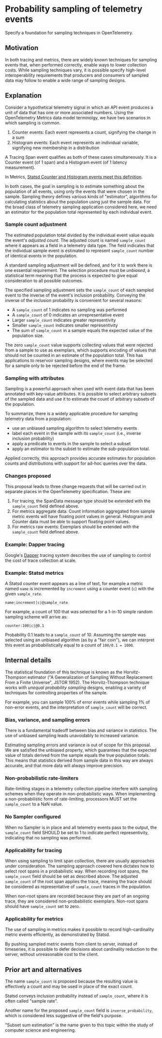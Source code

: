 # Probability sampling of telemetry events

Specify a foundation for sampling techniques in OpenTelemetry.

## Motivation

In both tracing and metrics, there are widely known techniques for
sampling events that, when performed correctly, enable ways to lower
collection costs.  While sampling techniques vary, it is possible
specify high-level interoperability requirements that producers and
consumers of sampled data may follow to enable a wide range of
sampling designs.

## Explanation

Consider a hypothetical telemetry signal in which an API event
produces a unit of data that has one or more associated numbers.
Using the OpenTelemetry Metrics data model terminolgy, we have two
scenarios in which sampling is common.

1. Counter events: Each event represents a count, signifying the change in a sum
2. Histogram events: Each event represents an individual variable, signifying new membership in a distribution

A Tracing Span event qualifies as both of these cases simultaneously.  It is
a Counter event (of 1 span) and a Histogram event (of 1 latency measurement).

In Metrics, [Statsd Counter and Histogram events meet this definition](https://github.com/statsd/statsd/blob/master/docs/metric_types.md#sampling).

In both cases, the goal in sampling is to estimate something about the
population of all events, using only the events that were chosen in
the sample.  Sampling theory defines various kinds of "estimator",
algorithms for calculating statistics about the population using just
the sample data.  For the broad class of telemetry sampling
application considered here, we need an estimator for the population
total represented by each individual event.

### Sample count adjustment

The estimated population total divided by the individual event value
equals the event's _adjusted count_.  The adjusted count is named
`sample_count` where it appears as a field in a telemetry data type.
The field indicates that the individual sample event is estimated to
represent `sample_count` number of identical events in the population.

A standard sampling adjustment will be defined, and for it to work
there is one essential requirement.  The selection procedure must be
_unbiased_, a statistical term meaning that the process is expected to
give equal consideration to all possible outcomes.

The specified sampling adjustment sets the `sample_count` of each
sampled event to the inverse of the event's inclusion probability.
Conveying the inverse of the inclusion probability is convenient for
several reasons:

- A `sample_count` of 1 indicates no sampling was performed
- A `sample_count` of 0 indicates an unrepresentative event
- Larger `sample_count` indicates greater representivity
- Smaller `sample_count` indicates smaller representivity
- The sum of `sample_count` in a sample equals the expected 
  value of the population size.
  
The zero `sample_count` value supports collecting values that were
rejected from a sample to use as exemplars, which supports encoding of
values that should not be counted in an estimate of the population
total.  This has applications to reservoir sampling designs, where
events may be selected for a sample only to be rejected before the end
of the frame.

### Sampling with attributes

Sampling is a powerful approach when used with event data that has
been annotated with key-value attributes.  It is possible to select
arbitrary subsets of the sampled data and use it to estimate the count
of arbitrary subsets of the population.

To summarize, there is a widely applicable procedure for sampling
telemetry data from a population:

- use an unbiased sampling algorithm to select telemetry events
- label each event in the sample with its `sample_count` (i.e., inverse inclusion probability)
- apply a predicate to events in the sample to select a subset
- apply an estimator to the subset to estimate the sub-population total.

Applied correctly, this approach provides accurate estimates for
population counts and distributions with support for ad-hoc queries
over the data.

### Changes proposed

This proposal leads to three change requests that will be carried out in
separate places in the OpenTelemetry specification.  These are:

1. For tracing, the SpanData message type should be extended with 
   the `sample_count` field defined above.
2. For metrics aggregate data: Count information aggregated from
   sample metric events will have floating point values in general.
   Histogram and Counter data must be able to support floating point
   values.
3. For metrics raw events: Exemplars should be extended with the 
   `sample_count` field defined above.

### Example: Dapper tracing

Google's [Dapper](https://research.google/pubs/pub36356/) tracing
system describes the use of sampling to control the cost of trace
collection at scale.

### Example: Statsd metrics

A Statsd counter event appears as a line of text, for example a metric
named `name` is incremented by `increment` using a counter event (`c`)
with the given `sample_rate`.

```
name:increment|c|@sample_rate
```

For example, a count of 100 that was selected for a 1-in-10 simple
random sampling scheme will arrive as:

```
counter:100|c|@0.1
```

Probability 0.1 leads to a `sample_count` of 10.  Assuming the sample
was selected using an unbiased algorithm (as by a "fair coin"), we can
interpret this event as probabilistically equal to a count of `100/0.1
= 1000`.

## Internal details

The statistical foundation of this technique is known as the
Horvitz-Thompson estimator ("A Generalization of Sampling Without
Replacement From a Finite Universe", JSTOR 1952).  The
Horvitz-Thompson technique works with _unequal probability sampling_
designs, enabling a variety of techniques for controlling properties
of the sample.  

For example, you can sample 100% of error events while sampling 1% of
non-error events, and the interpretation of `sample_count` will be
correct.

### Bias, variance, and sampling errors

There is a fundamental tradeoff between bias and variance in
 statistics.  The use of unbiased sampling leads unavoidably to
increased variance.

Estimating sampling errors and variance is out of scope for this
proposal.  We are satisfied the unbiased property, which guarantees
that the expected value of totals derived from the sample equals the
true population totals.  This means that statistics derived from
sample data in this way are always accurate, and that more data will
always improve precision.

### Non-probabilistic rate-limiters

Rate-limiting stages in a telemetry collection pipeline interfere with
sampling schemes when they operate in non-probabilistic ways.  When
implementing a non-probabilistic form of rate-limiting, processors
MUST set the `sample_count` to a NaN value.

### No Sampler configured

When no Sampler is in place and all telemetry events pass to the
output, the `sample_count` field SHOULD be set to 1 to indicate
perfect representivity, indicating that no sampling was performed.

### Applicability for tracing

When using sampling to limit span collection, there are usually
approaches under consideration.  The sampling approach covered here
dictates how to select root spans in a probabilistic way.  When
recording root spans, the `sample_count` field should be set as
described above.  The adjusted `sample_count` of the root span applies
the trace, meaning the trace should be considered as representative of
`sample_count` traces in the population.

When non-root spans are recorded because they are part of an ongoing
trace, they are considered non-probabilistic exemplars.  Non-root
spans should have `sample_count` set to zero.

### Applicability for metrics

The use of sampling in metrics makes it possible to record
high-cardinality metric events efficiently, as demonstrated by Statsd.

By pushing sampled metric events from client to server, instead of
timeseries, it is possible to defer decisions about cardinality
reduction to the server, without unreasonable cost to the client.

## Prior art and alternatives

The name `sample_count` is proposed because the resulting value is
effectively a count and may be used in place of the exact count.

Statsd conveys inclusion probability instead of `sample_count`, where
it is often called "sample rate".

Another name for the proposed `sample_count` field is
`inverse_probability`, which is considered less suggestive of the
field's purpose.

"Subset sum estimation" is the name given to this topic within the
study of computer science and engineering.
